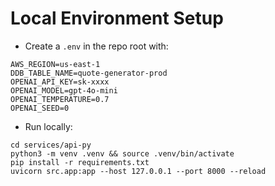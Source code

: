 # Local Environment Setup

- Create a `.env` in the repo root with:

```
AWS_REGION=us-east-1
DDB_TABLE_NAME=quote-generator-prod
OPENAI_API_KEY=sk-xxxx
OPENAI_MODEL=gpt-4o-mini
OPENAI_TEMPERATURE=0.7
OPENAI_SEED=0
```

- Run locally:

```
cd services/api-py
python3 -m venv .venv && source .venv/bin/activate
pip install -r requirements.txt
uvicorn src.app:app --host 127.0.0.1 --port 8000 --reload
```
